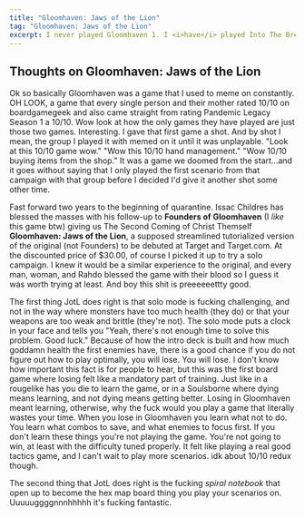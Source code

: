 ```yaml
---
title: "Gloomhaven: Jaws of the Lion"
tag: "Gloomhaven: Jaws of the Lion"
excerpt: I never played Gloomhaven 1. I <i>have</i> played Into The Breach tho
---
```


## Thoughts on Gloomhaven: Jaws of the Lion

Ok so basically Gloomhaven was a game that I used to meme on constantly. OH LOOK, a game that every single person and their mother rated 10/10 on boardgamegeek and also came straight from rating Pandemic Legacy Season 1 a 10/10. Wow look at how the only games they have played are just those two games. Interesting. I gave that first game a shot. And by shot I mean, the group I played it with memed on it until it was unplayable. "Look at this 10/10 game wow." "Wow this 10/10 hand management." "Wow 10/10 buying items from the shop." It was a game we doomed from the start...and it goes without saying that I only played the first scenario from that campaign with that group before I decided I'd give it another shot some other time.

Fast forward two years to the beginning of quarantine. Issac Childres has blessed the masses with his follow-up to **Founders of Gloomhaven** (I _like_ this game btw) giving us The Second Coming of Christ Themself **Gloomhaven: Jaws of the Lion**, a supposed streamlined tutorialized version of the original (not Founders) to be debuted at Target and Target.com. At the discounted price of \$30.00, of course I picked it up to try a solo campaign. I knew it would be a similar experience to the original, and every man, woman, and Rahdo blessed the game with their blood so I guess it was worth trying at least. And boy this shit is preeeeeettty good.

The first thing JotL does right is that solo mode is fucking challenging, and not in the way where monsters have too much health (they do) or that your weapons are too weak and brittle (they're not). The solo mode puts a clock in your face and tells you "Yeah, there's not enough time to solve this problem. Good luck." Because of how the intro deck is built and how much goddamn health the first enemies have, there is a good chance if you do not figure out how to play optimally, you will lose. You will lose. I don't know how important this fact is for people to hear, but this was the first board game where losing felt like a mandatory part of training. Just like in a rougelike has you die to learn the game, or in a Soulsborne where dying means learning, and not dying means getting better. Losing in Gloomhaven meant learning, otherwise, why the fuck would you play a game that literally wastes your time. When you lose in Gloomhaven you learn what not to do. You learn what combos to save, and what enemies to focus first. If you don't learn these things you're not playing the game. You're not going to win, at least with the difficulty tuned properly. It felt like playing a real good tactics game, and I can't wait to play more scenarios. idk about 10/10 redux though.

The second thing that JotL does right is the fucking _spiral notebook_ that open up to become the hex map board thing you play your scenarios on. Uuuuuggggnnnhhhhh it's fucking fantastic.
